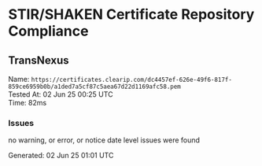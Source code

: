 # STIR/SHAKEN Certificate Repository Compliance

## TransNexus

Name: `https://certificates.clearip.com/dc4457ef-626e-49f6-817f-859ce6959b0b/a1ded7a5cf87c5aea67d22d1169afc58.pem`\
Tested At: 02 Jun 25 00:25 UTC\
Time: 82ms

### Issues

no warning, or error, or notice date level issues were found

Generated: 02 Jun 25 01:01 UTC